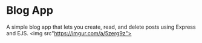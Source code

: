 # Blog App
A simple blog app that lets you create, read, and delete posts using Express and EJS.
<img src"https://imgur.com/a/5zerg9z">
